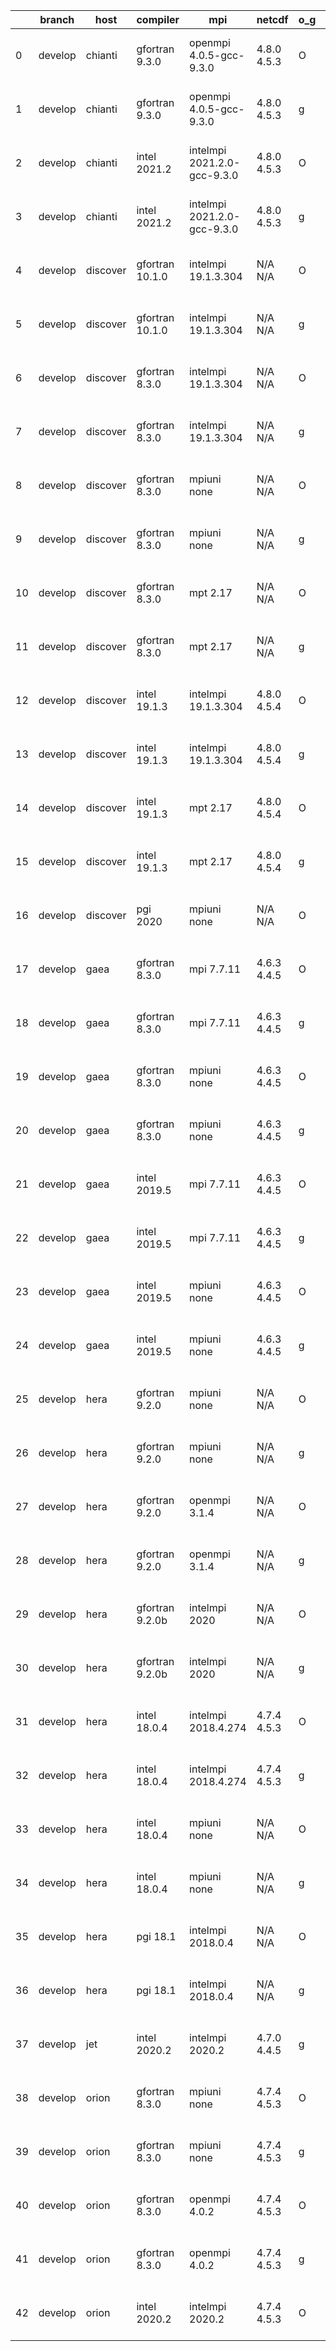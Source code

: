 |    | branch   | host     | compiler        | mpi                         | netcdf      | o_g   | os     | build   | u_pass   | u_fail   | s_pass   | s_fail   | e_pass   | e_fail   | nuopc_pass   | nuopc_fail   | artifacts_hash                                                                                                                                                        | modified                  |
|----|----------|----------|-----------------|-----------------------------|-------------|-------|--------|---------|----------|----------|----------|----------|----------|----------|--------------|--------------|-----------------------------------------------------------------------------------------------------------------------------------------------------------------------|---------------------------|
|  0 | develop  | chianti  | gfortran 9.3.0  | openmpi 4.0.5-gcc-9.3.0     | 4.8.0 4.5.3 | O     | Linux  | pass    | 13269    | 0        | 49       | 0        | 80       | 0        | 50           | 0            | [artifacts](https://github.com/esmf-org/esmf-test-artifacts/tree/b3ccd2c9649289c7a7606e64dc60c36119ee5ff1/develop/chianti/gfortran/9.3.0/O/openmpi/4.0.5-gcc-9.3.0)   | 2022-03-22 01:54:03 -0400 |
|  1 | develop  | chianti  | gfortran 9.3.0  | openmpi 4.0.5-gcc-9.3.0     | 4.8.0 4.5.3 | g     | Linux  | pass    | 13269    | 0        | 49       | 0        | 80       | 0        | 50           | 0            | [artifacts](https://github.com/esmf-org/esmf-test-artifacts/tree/2e81936b98f896ea7ebd3b37b0f98ff9838f75a9/develop/chianti/gfortran/9.3.0/g/openmpi/4.0.5-gcc-9.3.0)   | 2022-03-22 02:48:15 -0400 |
|  2 | develop  | chianti  | intel 2021.2    | intelmpi 2021.2.0-gcc-9.3.0 | 4.8.0 4.5.3 | O     | Linux  | pass    | 13269    | 0        | 49       | 0        | 80       | 0        | 50           | 0            | [artifacts](https://github.com/esmf-org/esmf-test-artifacts/tree/457e5eff4e8864e07f943b9de3b67a8f013be040/develop/chianti/intel/2021.2/O/intelmpi/2021.2.0-gcc-9.3.0) | 2022-03-22 02:22:53 -0400 |
|  3 | develop  | chianti  | intel 2021.2    | intelmpi 2021.2.0-gcc-9.3.0 | 4.8.0 4.5.3 | g     | Linux  | pass    | 13269    | 0        | 49       | 0        | 80       | 0        | 50           | 0            | [artifacts](https://github.com/esmf-org/esmf-test-artifacts/tree/45a49ab7c5cd99de95654ded26fb4cd605ebaace/develop/chianti/intel/2021.2/g/intelmpi/2021.2.0-gcc-9.3.0) | 2022-03-22 03:17:33 -0400 |
|  4 | develop  | discover | gfortran 10.1.0 | intelmpi 19.1.3.304         | N/A N/A     | O     | Linux  | pass    | 13254    | 15       | 49       | 0        | 80       | 0        | 50           | 0            | [artifacts](https://github.com/esmf-org/esmf-test-artifacts/tree/3263686738f128553264973a0dbc733f5a24b927/develop/discover/gfortran/10.1.0/O/intelmpi/19.1.3.304)     | 2022-03-22 02:02:43 -0400 |
|  5 | develop  | discover | gfortran 10.1.0 | intelmpi 19.1.3.304         | N/A N/A     | g     | Linux  | pass    | 13254    | 15       | 49       | 0        | 80       | 0        | 50           | 0            | [artifacts](https://github.com/esmf-org/esmf-test-artifacts/tree/bc0d1b082e8fe1bdf5fa55f997ac5ee3f6711aa6/develop/discover/gfortran/10.1.0/g/intelmpi/19.1.3.304)     | 2022-03-22 04:19:50 -0400 |
|  6 | develop  | discover | gfortran 8.3.0  | intelmpi 19.1.3.304         | N/A N/A     | O     | Linux  | pass    | 13254    | 15       | 49       | 0        | 80       | 0        | 50           | 0            | [artifacts](https://github.com/esmf-org/esmf-test-artifacts/tree/f41e6818c65ca3d2d6c62f6d62c3c2ab101cb622/develop/discover/gfortran/8.3.0/O/intelmpi/19.1.3.304)      | 2022-03-22 02:04:43 -0400 |
|  7 | develop  | discover | gfortran 8.3.0  | intelmpi 19.1.3.304         | N/A N/A     | g     | Linux  | pass    | 13254    | 15       | 49       | 0        | 80       | 0        | 50           | 0            | [artifacts](https://github.com/esmf-org/esmf-test-artifacts/tree/c10c321cc54a6dd7651e7ce4f50e86a3ae695b97/develop/discover/gfortran/8.3.0/g/intelmpi/19.1.3.304)      | 2022-03-22 03:57:10 -0400 |
|  8 | develop  | discover | gfortran 8.3.0  | mpiuni none                 | N/A N/A     | O     | Linux  | pass    | 11742    | 0        | 8        | 0        | 43       | 0        | 0            | 50           | [artifacts](https://github.com/esmf-org/esmf-test-artifacts/tree/66e09703320dbe0e8c9e4e87fd71d31eeba1fff7/develop/discover/gfortran/8.3.0/O/mpiuni/none)              | 2022-03-22 01:55:02 -0400 |
|  9 | develop  | discover | gfortran 8.3.0  | mpiuni none                 | N/A N/A     | g     | Linux  | pass    | 11742    | 0        | 8        | 0        | 43       | 0        | 0            | 50           | [artifacts](https://github.com/esmf-org/esmf-test-artifacts/tree/df7842afeb3064c9c6802a02dbf89d13b5a57211/develop/discover/gfortran/8.3.0/g/mpiuni/none)              | 2022-03-22 04:09:41 -0400 |
| 10 | develop  | discover | gfortran 8.3.0  | mpt 2.17                    | N/A N/A     | O     | Linux  | pass    | 13269    | 0        | 49       | 0        | 80       | 0        | 46           | 4            | [artifacts](https://github.com/esmf-org/esmf-test-artifacts/tree/aeadee7694feb3bdfc019bfe6f8c7c10d2f98756/develop/discover/gfortran/8.3.0/O/mpt/2.17)                 | 2022-03-22 01:57:17 -0400 |
| 11 | develop  | discover | gfortran 8.3.0  | mpt 2.17                    | N/A N/A     | g     | Linux  | pass    | 13269    | 0        | 49       | 0        | 80       | 0        | 46           | 4            | [artifacts](https://github.com/esmf-org/esmf-test-artifacts/tree/d4c546ac1a7cc2bb3d59bce01e5cec3c651cb1be/develop/discover/gfortran/8.3.0/g/mpt/2.17)                 | 2022-03-22 04:13:13 -0400 |
| 12 | develop  | discover | intel 19.1.3    | intelmpi 19.1.3.304         | 4.8.0 4.5.4 | O     | Linux  | pass    | 13269    | 0        | 49       | 0        | 80       | 0        | 50           | 0            | [artifacts](https://github.com/esmf-org/esmf-test-artifacts/tree/5433bb4914e052f0c7a4fca5f0a74b0625c73c4e/develop/discover/intel/19.1.3/O/intelmpi/19.1.3.304)        | 2022-03-22 02:16:43 -0400 |
| 13 | develop  | discover | intel 19.1.3    | intelmpi 19.1.3.304         | 4.8.0 4.5.4 | g     | Linux  | pass    | 13269    | 0        | 49       | 0        | 80       | 0        | 50           | 0            | [artifacts](https://github.com/esmf-org/esmf-test-artifacts/tree/9ff2c5e3a072d545862b407f24b93ec9fed23878/develop/discover/intel/19.1.3/g/intelmpi/19.1.3.304)        | 2022-03-22 02:59:52 -0400 |
| 14 | develop  | discover | intel 19.1.3    | mpt 2.17                    | 4.8.0 4.5.4 | O     | Linux  | pass    | 13269    | 0        | 49       | 0        | 80       | 0        | 50           | 0            | [artifacts](https://github.com/esmf-org/esmf-test-artifacts/tree/464d6cf78b30cd59b49e520c98e101006a0b5201/develop/discover/intel/19.1.3/O/mpt/2.17)                   | 2022-03-22 02:05:42 -0400 |
| 15 | develop  | discover | intel 19.1.3    | mpt 2.17                    | 4.8.0 4.5.4 | g     | Linux  | pass    | 13269    | 0        | 49       | 0        | 80       | 0        | 50           | 0            | [artifacts](https://github.com/esmf-org/esmf-test-artifacts/tree/0dbc6b80ee1a7cc2e1a7d8984ba0150abcdd352f/develop/discover/intel/19.1.3/g/mpt/2.17)                   | 2022-03-22 02:56:27 -0400 |
| 16 | develop  | discover | pgi 2020        | mpiuni none                 | N/A N/A     | O     | Linux  | pass    | 11120    | 622      | 6        | 2        | 40       | 3        | 0            | 50           | [artifacts](https://github.com/esmf-org/esmf-test-artifacts/tree/4332168392eb72478fe3cb64b154d4b2aec3874e/develop/discover/pgi/2020/O/mpiuni/none)                    | 2022-03-22 03:28:54 -0400 |
| 17 | develop  | gaea     | gfortran 8.3.0  | mpi 7.7.11                  | 4.6.3 4.4.5 | O     | Unicos | pass    | 13268    | 1        | 49       | 0        | 80       | 0        | 47           | 3            | [artifacts](https://github.com/esmf-org/esmf-test-artifacts/tree/c11ee4e64df3dd071386a8cb96a95761d6faa542/develop/gaea/gfortran/8.3.0/O/mpi/7.7.11)                   | 2022-03-22 01:59:54 -0400 |
| 18 | develop  | gaea     | gfortran 8.3.0  | mpi 7.7.11                  | 4.6.3 4.4.5 | g     | Unicos | pass    | 13268    | 1        | 49       | 0        | 80       | 0        | 47           | 3            | [artifacts](https://github.com/esmf-org/esmf-test-artifacts/tree/9da4296b73fb59e4a35f26168009cc27f886791b/develop/gaea/gfortran/8.3.0/g/mpi/7.7.11)                   | 2022-03-22 02:55:35 -0400 |
| 19 | develop  | gaea     | gfortran 8.3.0  | mpiuni none                 | 4.6.3 4.4.5 | O     | Unicos | pass    | 11742    | 0        | 8        | 0        | 43       | 0        | 0            | 50           | [artifacts](https://github.com/esmf-org/esmf-test-artifacts/tree/4f73156f1cdfa48e788e70858661fed9cfeba472/develop/gaea/gfortran/8.3.0/O/mpiuni/none)                  | 2022-03-22 01:33:36 -0400 |
| 20 | develop  | gaea     | gfortran 8.3.0  | mpiuni none                 | 4.6.3 4.4.5 | g     | Unicos | pass    | 11742    | 0        | 8        | 0        | 43       | 0        | 0            | 50           | [artifacts](https://github.com/esmf-org/esmf-test-artifacts/tree/0bb3f4b8f723dda0c4632fe6649dd4b965b5da1b/develop/gaea/gfortran/8.3.0/g/mpiuni/none)                  | 2022-03-22 02:29:17 -0400 |
| 21 | develop  | gaea     | intel 2019.5    | mpi 7.7.11                  | 4.6.3 4.4.5 | O     | Unicos | pass    | 13254    | 15       | 49       | 0        | 80       | 0        | 47           | 3            | [artifacts](https://github.com/esmf-org/esmf-test-artifacts/tree/9c877327a51478b810b7c2b1775e368fef461a02/develop/gaea/intel/2019.5/O/mpi/7.7.11)                     | 2022-03-22 01:46:06 -0400 |
| 22 | develop  | gaea     | intel 2019.5    | mpi 7.7.11                  | 4.6.3 4.4.5 | g     | Unicos | pass    | 13254    | 15       | 49       | 0        | 80       | 0        | 47           | 3            | [artifacts](https://github.com/esmf-org/esmf-test-artifacts/tree/9472febafd66f860fe6301773aa7e65150cd0ef6/develop/gaea/intel/2019.5/g/mpi/7.7.11)                     | 2022-03-22 02:20:24 -0400 |
| 23 | develop  | gaea     | intel 2019.5    | mpiuni none                 | 4.6.3 4.4.5 | O     | Unicos | pass    | 11727    | 15       | 8        | 0        | 43       | 0        | 0            | 50           | [artifacts](https://github.com/esmf-org/esmf-test-artifacts/tree/0715da779de3579e4cc1350c075816abdf5ee704/develop/gaea/intel/2019.5/O/mpiuni/none)                    | 2022-03-22 01:32:22 -0400 |
| 24 | develop  | gaea     | intel 2019.5    | mpiuni none                 | 4.6.3 4.4.5 | g     | Unicos | pass    | 11727    | 15       | 8        | 0        | 43       | 0        | 0            | 50           | [artifacts](https://github.com/esmf-org/esmf-test-artifacts/tree/e9a92752b688c20c466db8b226a1dd8aa6398d3c/develop/gaea/intel/2019.5/g/mpiuni/none)                    | 2022-03-22 02:11:34 -0400 |
| 25 | develop  | hera     | gfortran 9.2.0  | mpiuni none                 | N/A N/A     | O     | Linux  | fail    | fail     | fail     | fail     | fail     | fail     | fail     | 0            | 50           | [artifacts](https://github.com/esmf-org/esmf-test-artifacts/tree/37a8c20adbdf83b7d0d8c68699f9e77eb949a2cf/develop/hera/gfortran/9.2.0/O/mpiuni/none)                  | 2022-03-22 05:54:49 +0000 |
| 26 | develop  | hera     | gfortran 9.2.0  | mpiuni none                 | N/A N/A     | g     | Linux  | fail    | fail     | fail     | fail     | fail     | fail     | fail     | 0            | 50           | [artifacts](https://github.com/esmf-org/esmf-test-artifacts/tree/ae7e57ca884db54a68e10415c44607edab8dd021/develop/hera/gfortran/9.2.0/g/mpiuni/none)                  | 2022-03-22 06:03:47 +0000 |
| 27 | develop  | hera     | gfortran 9.2.0  | openmpi 3.1.4               | N/A N/A     | O     | Linux  | fail    | fail     | fail     | fail     | fail     | fail     | fail     | 0            | 50           | [artifacts](https://github.com/esmf-org/esmf-test-artifacts/tree/645f10dbe08c207d3bbd84971d486f3d74981963/develop/hera/gfortran/9.2.0/O/openmpi/3.1.4)                | 2022-03-22 05:54:45 +0000 |
| 28 | develop  | hera     | gfortran 9.2.0  | openmpi 3.1.4               | N/A N/A     | g     | Linux  | fail    | fail     | fail     | fail     | fail     | fail     | fail     | 0            | 50           | [artifacts](https://github.com/esmf-org/esmf-test-artifacts/tree/f42730f3bba7f822c6c8356e4f903e1680a82239/develop/hera/gfortran/9.2.0/g/openmpi/3.1.4)                | 2022-03-22 06:06:22 +0000 |
| 29 | develop  | hera     | gfortran 9.2.0b | intelmpi 2020               | N/A N/A     | O     | Linux  | pass    | 0        | 8807     | 0        | 49       | 0        | 80       | 0            | 50           | [artifacts](https://github.com/esmf-org/esmf-test-artifacts/tree/071aa1809f705f6941551ff92e1cbb314f983bb6/develop/hera/gfortran/9.2.0b/O/intelmpi/2020)               | 2022-03-22 06:24:28 +0000 |
| 30 | develop  | hera     | gfortran 9.2.0b | intelmpi 2020               | N/A N/A     | g     | Linux  | pass    | 0        | 8807     | 0        | 49       | 0        | 80       | 0            | 50           | [artifacts](https://github.com/esmf-org/esmf-test-artifacts/tree/ec8e88f6c2f708e3268bcc7269e180e21693f786/develop/hera/gfortran/9.2.0b/g/intelmpi/2020)               | 2022-03-22 06:36:20 +0000 |
| 31 | develop  | hera     | intel 18.0.4    | intelmpi 2018.4.274         | 4.7.4 4.5.3 | O     | Linux  | pass    | 13269    | 0        | 49       | 0        | 80       | 0        | 50           | 0            | [artifacts](https://github.com/esmf-org/esmf-test-artifacts/tree/fffdbf52c9f95dc58347daf3d0bed50b0ec4704a/develop/hera/intel/18.0.4/O/intelmpi/2018.4.274)            | 2022-03-22 07:02:04 +0000 |
| 32 | develop  | hera     | intel 18.0.4    | intelmpi 2018.4.274         | 4.7.4 4.5.3 | g     | Linux  | pass    | 13269    | 0        | 49       | 0        | 80       | 0        | 50           | 0            | [artifacts](https://github.com/esmf-org/esmf-test-artifacts/tree/7eea435445e4bc016a84f5eb2815ae808397d143/develop/hera/intel/18.0.4/g/intelmpi/2018.4.274)            | 2022-03-22 07:08:10 +0000 |
| 33 | develop  | hera     | intel 18.0.4    | mpiuni none                 | N/A N/A     | O     | Linux  | fail    | fail     | fail     | fail     | fail     | fail     | fail     | 0            | 50           | [artifacts](https://github.com/esmf-org/esmf-test-artifacts/tree/bc671ce8eda998b93c3ca5d3aa4935a1279a8906/develop/hera/intel/18.0.4/O/mpiuni/none)                    | 2022-03-22 05:54:36 +0000 |
| 34 | develop  | hera     | intel 18.0.4    | mpiuni none                 | N/A N/A     | g     | Linux  | fail    | fail     | fail     | fail     | fail     | fail     | fail     | 0            | 50           | [artifacts](https://github.com/esmf-org/esmf-test-artifacts/tree/7266dfdc4e9b81fde804bbe95d799594cae559eb/develop/hera/intel/18.0.4/g/mpiuni/none)                    | 2022-03-22 06:02:29 +0000 |
| 35 | develop  | hera     | pgi 18.1        | intelmpi 2018.0.4           | N/A N/A     | O     | Linux  | fail    | fail     | fail     | fail     | fail     | fail     | fail     | 0            | 50           | [artifacts](https://github.com/esmf-org/esmf-test-artifacts/tree/843cdc59ecc2563920b1ff40967ad5ec4c694e7e/develop/hera/pgi/18.1/O/intelmpi/2018.0.4)                  | 2022-03-22 08:01:40 +0000 |
| 36 | develop  | hera     | pgi 18.1        | intelmpi 2018.0.4           | N/A N/A     | g     | Linux  | fail    | fail     | fail     | fail     | fail     | fail     | fail     | 0            | 50           | [artifacts](https://github.com/esmf-org/esmf-test-artifacts/tree/c36d517baeb6b66905817e26e3e52455b755f4fb/develop/hera/pgi/18.1/g/intelmpi/2018.0.4)                  | 2022-03-22 08:14:42 +0000 |
| 37 | develop  | jet      | intel 2020.2    | intelmpi 2020.2             | 4.7.0 4.4.5 | g     | Linux  | pass    | 13269    | 0        | 49       | 0        | 80       | 0        | 50           | 0            | [artifacts](https://github.com/esmf-org/esmf-test-artifacts/tree/4fcf55d8448d58601c962ecc2a69e1a75c4c9ff1/develop/jet/intel/2020.2/g/intelmpi/2020.2)                 | 2022-03-22 04:57:25 +0000 |
| 38 | develop  | orion    | gfortran 8.3.0  | mpiuni none                 | 4.7.4 4.5.3 | O     | Linux  | pass    | 11742    | 0        | 8        | 0        | 43       | 0        | 0            | 50           | [artifacts](https://github.com/esmf-org/esmf-test-artifacts/tree/3848f518b87aee1d7e57df6df796141254118769/develop/orion/gfortran/8.3.0/O/mpiuni/none)                 | 2022-03-22 02:54:01 -0500 |
| 39 | develop  | orion    | gfortran 8.3.0  | mpiuni none                 | 4.7.4 4.5.3 | g     | Linux  | pass    | 11742    | 0        | 8        | 0        | 43       | 0        | 0            | 50           | [artifacts](https://github.com/esmf-org/esmf-test-artifacts/tree/3331507c3d2b67e29084f0057c88b3d18ab306ca/develop/orion/gfortran/8.3.0/g/mpiuni/none)                 | 2022-03-22 03:12:12 -0500 |
| 40 | develop  | orion    | gfortran 8.3.0  | openmpi 4.0.2               | 4.7.4 4.5.3 | O     | Linux  | pass    | 13269    | 0        | 49       | 0        | 80       | 0        | 50           | 0            | [artifacts](https://github.com/esmf-org/esmf-test-artifacts/tree/403f1b343f83ddd8b58944ff3f7c4cee1c415947/develop/orion/gfortran/8.3.0/O/openmpi/4.0.2)               | 2022-03-22 03:08:06 -0500 |
| 41 | develop  | orion    | gfortran 8.3.0  | openmpi 4.0.2               | 4.7.4 4.5.3 | g     | Linux  | pass    | 13269    | 0        | 49       | 0        | 80       | 0        | 50           | 0            | [artifacts](https://github.com/esmf-org/esmf-test-artifacts/tree/7ef56dba2541740a437967a8daa4e47c2a0f692c/develop/orion/gfortran/8.3.0/g/openmpi/4.0.2)               | 2022-03-22 03:35:12 -0500 |
| 42 | develop  | orion    | intel 2020.2    | intelmpi 2020.2             | 4.7.4 4.5.3 | O     | Linux  | pass    | pending  | pending  | pending  | pending  | pending  | pending  | pending      | pending      | [artifacts](https://github.com/esmf-org/esmf-test-artifacts/tree/6686e5798cdff251cc15299c9011a9c1a5c6efb9/develop/orion/intel/2020.2/O/intelmpi/2020.2)               | 2022-03-22 02:32:49 -0500 |